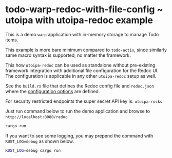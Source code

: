 # todo-warp-redoc-with-file-config ~ utoipa with utoipa-redoc example

This is a demo `warp` application with in-memory storage to manage Todo items.

This example is more bare minimum compared to `todo-actix`, since similarly same macro syntax is
supported, no matter the framework.


This how `utoipa-redoc` can be used as standalone without pre-existing framework integration with additional
file configuration for the Redoc UI. The configuration is applicable in any other `utoipa-redoc` setup as well.

See the `build.rs` file that defines the Redoc config file and `redoc.json` where the [configuration options](https://redocly.com/docs/api-reference-docs/configuration/functionality/#configuration-options-for-api-docs)
are defined. 

For security restricted endpoints the super secret API key is: `utoipa-rocks`.

Just run command below to run the demo application and browse to `http://localhost:8080/redoc`.

```bash
cargo run
```

If you want to see some logging, you may prepend the command with `RUST_LOG=debug` as shown below.

```bash
RUST_LOG=debug cargo run
```
